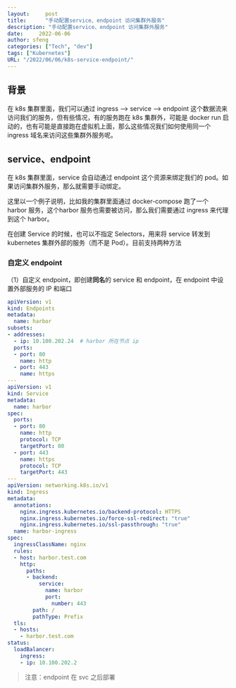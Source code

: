 ```yaml
---
layout:     post
title:      "手动配置service、endpoint 访问集群外服务"
description: "手动配置service、endpoint 访问集群外服务"
date:     2022-06-06
author: sfeng
categories: ["Tech", "dev"]
tags: ["Kubernetes"]
URL: "/2022/06/06/k8s-service-endpoint/"
---
```


## 背景

在 k8s 集群里面，我们可以通过 ingress —> service —> endpoint 这个数据流来访问我们的服务，但有些情况，有的服务跑在 k8s 集群外，可能是 docker run 启动的，也有可能是直接跑在虚拟机上面，那么这些情况我们如何使用同一个ingress 域名来访问这些集群外服务呢。

## service、endpoint

在 k8s 集群里面，service 会自动通过 endpoint 这个资源来绑定我们的 pod。如果访问集群外服务，那么就需要手动绑定。

这里以一个例子说明，比如我的集群里面通过 docker-compose 跑了一个 harbor 服务，这个harbor 服务也需要被访问，那么我们需要通过 ingress 来代理到这个 harbor。

在创建 Service 的时候，也可以不指定 Selectors，用来将 service 转发到 kubernetes 集群外部的服务（而不是 Pod）。目前支持两种方法

### 自定义 endpoint

（1）自定义 endpoint，即创建**同名**的 service 和 endpoint，在 endpoint 中设置外部服务的 IP 和端口

```yaml
apiVersion: v1
kind: Endpoints
metadata:
  name: harbor
subsets:
- addresses:
  - ip: 10.100.202.24  # harbor 所在节点 ip
  ports:
  - port: 80
    name: http
  - port: 443
    name: https
---
apiVersion: v1
kind: Service
metadata:
  name: harbor
spec:
  ports:
  - port: 80
    name: http
    protocol: TCP
    targetPort: 80
  - port: 443
    name: https
    protocol: TCP
    targetPort: 443
---
apiVersion: networking.k8s.io/v1
kind: Ingress
metadata:
  annotations:
    nginx.ingress.kubernetes.io/backend-protocol: HTTPS
    nginx.ingress.kubernetes.io/force-ssl-redirect: "true"
    nginx.ingress.kubernetes.io/ssl-passthrough: "true"
  name: harbor-ingress
spec:
  ingressClassName: nginx
  rules:
  - host: harbor.test.com
    http:
      paths:
      - backend:
          service:
            name: harbor
            port:
              number: 443
        path: /
        pathType: Prefix
  tls:
  - hosts:
    - harbor.test.com
status:
  loadBalancer:
    ingress:
    - ip: 10.100.202.2
```

> 注意：endpoint 在 svc 之后部署
>